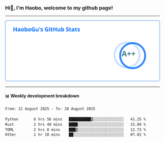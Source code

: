 <!--<h2 align="center"> Hi👋, I'm Haobo, welcome to my github page! </h2>-->
### Hi👋, I'm Haobo, welcome to my github page!
-------

<img href="https://github.com/HaoboGu" src="assets/stats.svg" alt="github stats" /> 

-------

#### 📊 **Weekly development breakdown**
<!--START_SECTION:waka-->

```txt
From: 21 August 2025 - To: 28 August 2025

Python       6 hrs 56 mins   ██████████▒░░░░░░░░░░░░░░   41.25 %
Rust         2 hrs 40 mins   ████░░░░░░░░░░░░░░░░░░░░░   15.89 %
TOML         2 hrs 8 mins    ███▒░░░░░░░░░░░░░░░░░░░░░   12.73 %
Other        1 hr 18 mins    ██░░░░░░░░░░░░░░░░░░░░░░░   07.82 %
```

<!--END_SECTION:waka-->
<!--
backup url: https://github-readme-status-dusky-ten.vercel.app/api?username=HaoboGu&count_private=true&show_icons=true&theme=transparent&border_color=2f80ed
-->
<!--
**HaoboGu/HaoboGu** is a ✨ _special_ ✨ repository because its `README.md` (this file) appears on your GitHub profile.

Here are some ideas to get you started:

- 🔭 I’m currently working on AI-assisted programming tools
- 🌱 I’m currently learning ...
- 👯 I’m looking to collaborate on ...
- 🤔 I’m looking for help with ...
- 💬 Ask me about ...
- 📫 How to reach me: ...
- 😄 Pronouns: ...
- ⚡ Fun fact: ...
-->

